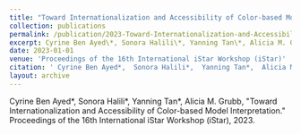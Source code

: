 ```yaml
---
title: "Toward Internationalization and Accessibility of Color-based Model Interpretation"
collection: publications
permalink: /publication/2023-Toward-Internationalization-and-Accessibility-of-Color-based-Model-Interpretation
excerpt: Cyrine Ben Ayed\*, Sonora Halili\*, Yanning Tan\*, Alicia M. Grubb
date: 2023-01-01
venue: 'Proceedings of the 16th International iStar Workshop (iStar)'
citation: ' Cyrine Ben Ayed*,  Sonora Halili*,  Yanning Tan*,  Alicia M. Grubb, "Toward Internationalization and Accessibility of Color-based Model Interpretation." Proceedings of the 16th International iStar Workshop (iStar), 2023.'
layout: archive
---
```

 Cyrine Ben Ayed\*,  Sonora Halili\*,  Yanning Tan\*,  Alicia M. Grubb, "Toward Internationalization and Accessibility of Color-based Model Interpretation." Proceedings of the 16th International iStar Workshop (iStar), 2023.
